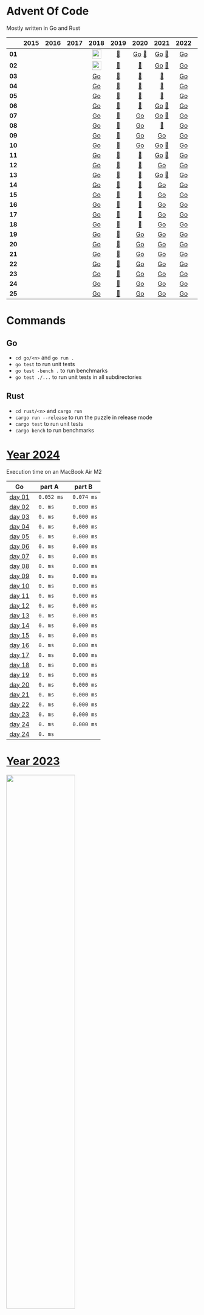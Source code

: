 # Advent Of Code

Mostly written in Go and Rust

|        | 2015 | 2016 | 2017 | 2018 | 2019 | 2020 | 2021 | 2022 | 2023 |            2024             |
|------  |:----:|:----:|:----:|:----:|:----:|:----:|:----:|:----:|:----:|:---------------------------:|
| **01** | | | | [<img src="assets/golang.png" width="24px"/>](./go/2018/01/day01.go) | [:crab:](./rust/2019/day01) | [Go](./go/2020/01/day01.go) [:crab:](./rust/2020/day01) | [Go](./go/2021/01/day01.go) [:crab:](./rust/2021/day01) | [Go](./go/2022/01/day01.go) | [Go](./go/2023/01/day01.go) | [Go](./go/2024/01/day01.go) |
| **02** | | | | [<img src="assets/golang.png" width="24px"/>](./go/2018/02/day02.go) | [:crab:](./rust/2019/day02) |                             [:crab:](./rust/2020/day02) | [Go](./go/2021/01/day02.go) [:crab:](./rust/2021/day02) | [Go](./go/2022/02/day02.go) | [Go](./go/2023/02/day02.go) |
| **03** | | | | [Go](./go/2018/03/day03.go) | [:crab:](./rust/2019/day03) |                             [:crab:](./rust/2020/day03) |                             [:crab:](./rust/2021/day03) | [Go](./go/2022/03/day03.go) | [Go](./go/2023/03/day03.go) |
| **04** | | | | [Go](./go/2018/04/day04.go) | [:crab:](./rust/2019/day04) |                             [:crab:](./rust/2020/day04) |                             [:crab:](./rust/2021/day04) | [Go](./go/2022/04/day04.go) | [Go](./go/2023/04/day04.go) |
| **05** | | | | [Go](./go/2018/05/day05.go) | [:crab:](./rust/2019/day05) |                             [:crab:](./rust/2020/day05) |                             [:crab:](./rust/2021/day05) | [Go](./go/2022/05/day05.go) | [Go](./go/2023/05/day05.go) |
| **06** | | | | [Go](./go/2018/06/day06.go) | [:crab:](./rust/2019/day06) |                             [:crab:](./rust/2020/day06) | [Go](./go/2021/06/day06.go) [:crab:](./rust/2021/day06) | [Go](./go/2022/06/day06.go) | [Go](./go/2023/06/day06.go) |
| **07** | | | | [Go](./go/2018/07/day07.go) | [:crab:](./rust/2019/day07) | [Go](./go/2020/07/day07.go)                             | [Go](./go/2021/07/day07.go) [:crab:](./rust/2021/day07) | [Go](./go/2022/07/day07.go) | [Go](./go/2023/07/day07.go) |
| **08** | | | | [Go](./go/2018/08/day08.go) | [:crab:](./rust/2019/day08) | [Go](./go/2020/08/day08.go)                             |                             [:crab:](./rust/2021/day08) | [Go](./go/2022/08/day08.go) | [Go](./go/2023/08/day08.go) |
| **09** | | | | [Go](./go/2018/09/day09.go) | [:crab:](./rust/2019/day09) | [Go](./go/2020/09/day09.go)                             | [Go](./go/2021/09/day09.go)                             | [Go](./go/2022/09/day09.go) | [Go](./go/2023/09/day09.go) |
| **10** | | | | [Go](./go/2018/10/day10.go) | [:crab:](./rust/2019/day10) | [Go](./go/2020/10/day10.go)                             | [Go](./go/2021/10/day10.go) [:crab:](./rust/2021/day10) | [Go](./go/2022/10/day10.go) | [Go](./go/2023/10/day10.go) |
| **11** | | | | [Go](./go/2018/11/day11.go) | [:crab:](./rust/2019/day11) |                             [:crab:](./rust/2020/day11) | [Go](./go/2021/11/day11.go) [:crab:](./rust/2021/day11) | [Go](./go/2022/11/day11.go) | [Go](./go/2023/11/day11.go) |
| **12** | | | | [Go](./go/2018/12/day12.go) | [:crab:](./rust/2019/day12) |                             [:crab:](./rust/2020/day12) | [Go](./go/2021/12/day12.go)                           | [Go](./go/2022/12/day12.go) | [Go](./go/2023/12/day12.go) |
| **13** | | | | [Go](./go/2018/13/day13.go) | [:crab:](./rust/2019/day13) |                             [:crab:](./rust/2020/day13) | [Go](./go/2021/13/day13.go) [:crab:](./rust/2021/day13) | [Go](./go/2022/13/day13.go) | [Go](./go/2023/13/day13.go) |
| **14** | | | | [Go](./go/2018/14/day14.go) | [:crab:](./rust/2019/day14) |                             [:crab:](./rust/2020/day14) | [Go](./go/2021/14/day14.go)                             | [Go](./go/2022/14/day14.go) | [Go](./go/2023/14/day14.go) |
| **15** | | | | [Go](./go/2018/15/day15.go) | [:crab:](./rust/2019/day15) |                             [:crab:](./rust/2020/day15) | [Go](./go/2021/15/day15.go)                             | [Go](./go/2022/15/day15.go) | [Go](./go/2023/15/day15.go) |
| **16** | | | | [Go](./go/2018/16/day16.go) | [:crab:](./rust/2019/day16) |                             [:crab:](./rust/2020/day16) | [Go](./go/2021/16/day16.go)                             | [Go](./go/2022/16/day16.go) | [Go](./go/2023/16/day16.go) |
| **17** | | | | [Go](./go/2018/17/day17.go) | [:crab:](./rust/2019/day17) |                             [:crab:](./rust/2020/day17) | [Go](./go/2021/17/day17.go)                             | [Go](./go/2022/17/day17.go) | [Go](./go/2023/17/day17.go) |
| **18** | | | | [Go](./go/2018/18/day18.go) | [:crab:](./rust/2019/day18) |                             [:crab:](./rust/2020/day18) | [Go](./go/2021/18/day18.go)                             | [Go](./go/2022/18/day18.go) | [Go](./go/2023/18/day18.go) |
| **19** | | | | [Go](./go/2018/19/day19.go) | [:crab:](./rust/2019/day19) | [Go](./go/2020/19/day19.go)                             | [Go](./go/2021/19/day19.go)                             | [Go](./go/2022/19/day19.go) | [Go](./go/2023/19/day19.go) |
| **20** | | | | [Go](./go/2018/20/day20.go) | [:crab:](./rust/2019/day20) | [Go](./go/2020/20/day20.go)                             | [Go](./go/2021/20/day20.go)                             | [Go](./go/2022/20/day20.go) | [Go](./go/2023/20/day20.go) |
| **21** | | | | [Go](./go/2018/21/day21.go) | [:crab:](./rust/2019/day21) | [Go](./go/2020/21/day21.go)                             | [Go](./go/2021/21/day21.go)                             | [Go](./go/2022/21/day21.go) | [Go](./go/2023/21/day21.go) |
| **22** | | | | [Go](./go/2018/22/day22.go) | [:crab:](./rust/2019/day22) | [Go](./go/2020/22/day22.go)                             | [Go](./go/2021/22/day22.go)                             | [Go](./go/2022/22/day22.go) | [Go](./go/2023/22/day22.go) |
| **23** | | | | [Go](./go/2018/23/day23.go) | [:crab:](./rust/2019/day23) | [Go](./go/2020/23/day23.go)                             | [Go](./go/2021/23/day23.go)                             | [Go](./go/2022/23/day23.go) | [Go](./go/2023/23/day23.go) |
| **24** | | | | [Go](./go/2018/24/day24.go) | [:crab:](./rust/2019/day24) | [Go](./go/2020/24/day24.go)                             | [Go](./go/2021/24/day24.go)                             | [Go](./go/2022/24/day24.go) | [Go](./go/2023/24/day24.go) |
| **25** | | | | [Go](./go/2018/25/day25.go) | [:crab:](./rust/2019/day25) | [Go](./go/2020/25/day25.go)                             | [Go](./go/2021/25/day25.go)                             | [Go](./go/2022/25/day25.go) | [Go](./go/2023/25/day25.go) |

# Commands

## Go

- `cd go/<n>` and `go run .`
- `go test` to run unit tests
- `go test -bench .` to run benchmarks
- `go test ./...` to run unit tests in all subdirectories

## Rust

- `cd rust/<n>` and `cargo run`
- `cargo run --release` to run the puzzle in release mode
- `cargo test` to run unit tests
- `cargo bench` to run benchmarks

# [Year 2024](README-2024.md)

Execution time on an MacBook Air M2

| Go                              | part A      | part B      |
|---------------------------------|-------------|-------------|
| [day 01](./go/2024/01/day01.go) | ` 0.052 ms` | ` 0.074 ms` |
| [day 02](./go/2024/02/day02.go) | ` 0. ms`    | ` 0.000 ms` |
| [day 03](./go/2024/03/day03.go) | ` 0. ms`    | ` 0.000 ms` |
| [day 04](./go/2024/04/day04.go) | ` 0. ms`    | ` 0.000 ms` |
| [day 05](./go/2024/05/day05.go) | ` 0. ms`    | ` 0.000 ms` |
| [day 06](./go/2024/06/day06.go) | ` 0. ms`    | ` 0.000 ms` |
| [day 07](./go/2024/07/day07.go) | ` 0. ms`    | ` 0.000 ms` |
| [day 08](./go/2024/08/day08.go) | ` 0. ms`    | ` 0.000 ms` |
| [day 09](./go/2024/09/day09.go) | ` 0. ms`    | ` 0.000 ms` |
| [day 10](./go/2024/10/day10.go) | ` 0. ms`    | ` 0.000 ms` |
| [day 11](./go/2024/11/day11.go) | ` 0. ms`    | ` 0.000 ms` |
| [day 12](./go/2024/12/day12.go) | ` 0. ms`    | ` 0.000 ms` |
| [day 13](./go/2024/13/day13.go) | ` 0. ms`    | ` 0.000 ms` |
| [day 14](./go/2024/14/day14.go) | ` 0. ms`    | ` 0.000 ms` |
| [day 15](./go/2024/15/day15.go) | ` 0. ms`    | ` 0.000 ms` |
| [day 16](./go/2024/16/day16.go) | ` 0. ms`    | ` 0.000 ms` |
| [day 17](./go/2024/17/day17.go) | ` 0. ms`    | ` 0.000 ms` |
| [day 18](./go/2024/18/day18.go) | ` 0. ms`    | ` 0.000 ms` |
| [day 19](./go/2024/19/day19.go) | ` 0. ms`    | ` 0.000 ms` |
| [day 20](./go/2024/20/day20.go) | ` 0. ms`    | ` 0.000 ms` |
| [day 21](./go/2024/21/day21.go) | ` 0. ms`    | ` 0.000 ms` |
| [day 22](./go/2024/22/day22.go) | ` 0. ms`    | ` 0.000 ms` |
| [day 23](./go/2024/23/day23.go) | ` 0. ms`    | ` 0.000 ms` |
| [day 24](./go/2024/24/day24.go) | ` 0. ms`    | ` 0.000 ms` |
| [day 24](./go/2024/25/day25.go) | ` 0. ms`    |             |


# [Year 2023](README-2023.md)

<a href="https://adventofcode.com"><img src="assets/calendar_2023.png" width="60%" /></a>

## Comments: [Here](README-2023.md)

Execution time on an MacBook Air M2

| Go                              | part A      | part B      |
|---------------------------------|-------------|-------------|
| [day 01](./go/2023/01/day01.go) | ` 0.056 ms` | ` 0.045 ms` |
| [day 02](./go/2023/02/day02.go) | ` 0.096 ms` | ` 0.096 ms` |
| [day 03](./go/2023/03/day03.go) | ` 1.800 ms` | ` 2.200 ms` |
| [day 04](./go/2023/04/day04.go) | ` 0.169 ms` | ` 0.173 ms` |
| [day 05](./go/2023/05/day05.go) | ` 0.214 ms` | ` 0.253 ms` |
| [day 06](./go/2023/06/day06.go) | ` 0.000 ms` | ` 25.10 ms` |
| [day 07](./go/2023/07/day07.go) | ` 0.539 ms` | ` 0.531 ms` |
| [day 08](./go/2023/08/day08.go) | ` 0.288 ms` | ` 1.700 ms` |
| [day 09](./go/2023/09/day09.go) | ` 0.172 ms` | ` 0.172 ms` |
| [day 10](./go/2023/10/day10.go) | ` 0.924 ms` | ` 1.400 ms` |
| [day 11](./go/2023/11/day11.go) | ` 0.136 ms` | ` 0.136 ms` |
| [day 12](./go/2023/12/day12.go) | ` 16.90 ms` | ` 30.60 ms` |
| [day 13](./go/2023/13/day13.go) | ` 0.144 ms` | ` 1.210 ms` |
| [day 14](./go/2023/14/day14.go) | ` 0.049 ms` | ` 44.00 ms` |
| [day 15](./go/2023/15/day15.go) | ` 0.076 ms` | ` 0.158 ms` |
| [day 16](./go/2023/16/day16.go) | ` 1.250 ms` | ` 353.0 ms` |
| [day 17](./go/2023/17/day17.go) | ` 8.100 ms` | ` 181.0 ms` |
| [day 18](./go/2023/18/day18.go) | ` 0.017 ms` | ` 0.018 ms` |
| [day 19](./go/2023/19/day19.go) | ` 0.280 ms` | ` 0.657 ms` |
| [day 20](./go/2023/20/day20.go) | ` 2.500 ms` | ` 10.30 ms` |
| [day 21](./go/2023/21/day21.go) | ` 8200  ms` | ` 2480  ms` |
| [day 22](./go/2023/22/day22.go) | ` 6700  ms` | ` 6.700 ms` |
| [day 23](./go/2023/23/day23.go) | ` 4.100 ms` | ` 1120  ms` |
| [day 24](./go/2023/24/day24.go) | ` 2.500 ms` | ` 37.00 ms` |
| [day 25](./go/2023/25/day25.go) | graphviz    |             |

# [Year 2022](README-2022.md)

<a href="https://adventofcode.com"><img src="assets/calendar_2022.png" width="60%" /></a>

## Comments: [Here](README-2022.md)

Execution time on an MacBook Air M2

| Go                              | part A         | part B      |
|---------------------------------|----------------|-------------|
| [day 01](./go/2022/01/day01.go) | ` 0.092 ms`    | ` 0.098 ms` |
| [day 02](./go/2022/02/day02.go) | ` 0.038 ms`    | ` 0.038 ms` |
| [day 03](./go/2022/03/day03.go) | ` 0.009 ms`    | ` 0.013 ms` |
| [day 04](./go/2022/04/day04.go) | ` 0.127 ms`    | ` 0.122 ms` |
| [day 05](./go/2022/05/day05.go) | ` 0.024 ms`    | ` 0.022 ms` |
| [day 06](./go/2022/06/day06.go) | ` 0.002 ms`    | ` 0.014 ms` |
| [day 07](./go/2022/07/day07.go) | ` 0.228 ms`    | ` 0.238 ms` |
| [day 08](./go/2022/08/day08.go) | ` 0.156 ms`    | ` 0.236 ms` |
| [day 09](./go/2022/09/day09.go) | ` 1.075 ms`    | ` 1.151 ms` |
| [day 10](./go/2022/10/day10.go) | ` 0.033 ms`    | ` 0.039 ms` |
| [day 11](./go/2022/11/day11.go) | ` 0.007 ms`    | ` 3.742 ms` |
| [day 12](./go/2022/12/day12.go) | ` 3.200 ms`    | ` 3.490 ms` |
| [day 13](./go/2022/13/day13.go) | ` 0.428 ms`    | ` 0.543 ms` |
| [day 14](./go/2022/14/day14.go) | ` 1.295 ms`    | ` 50.13 ms` |
| [day 15](./go/2022/15/day15.go) | ` 0.057 ms`    | ` 195.0 ms` |
| [day 16](./go/2022/16/day16.go) | ` 161.7 ms`    | ` 786.8 ms` |
| [day 17](./go/2022/17/day17.go) | ` 7.463 ms`    | ` 931.7 ms` |
| [day 18](./go/2022/18/day18.go) | ` 1.436 ms`    | ` 6.030 ms` |
| [day 19](./go/2022/19/day19.go) | ` 66.49 ms`    | ` 11.19 ms` |
| [day 20](./go/2022/20/day20.go) | ` 57.38 ms`    | ` 738.6 ms` |
| [day 21](./go/2022/21/day21.go) | ` 0.517 ms`    | ` 0.794 ms` |
| [day 22](./go/2022/22/day22.go) | ` 2.065 ms`    | ` 1.681 ms` |
| [day 23](./go/2022/23/day23.go) | ` 13.67 ms`    | ` 1024  ms` |
| [day 24](./go/2022/24/day24.go) | ` 21.77 ms`    | ` 88.03 ms` |
| [day 25](./go/2022/25/day25.go) | ` 0.029 ms`    |             |

# [Year 2021](README-2021.md)

<a href="https://adventofcode.com"><img src="assets/calendar_2021.png" width="60%" /></a>

## Comments: [Here](README-2021.md)

Execution time on an old Mac Pro (Late 2013), 3,7 GHz Quad-Core Intel Xeon E5

| Rust                        | part A      | part B      | Go                                         | part A      | part B      |
|:----------------------------|:------------|:------------|--------------------------------------------|-------------|-------------|
| [day 01](./rust/2021/day01) | ` 0.089 ms` | ` 0.067 ms` | [day 01](./go/2021/01/day01.go)            | ` 0.047 ms` | ` 0.048 ms` |
| [day 02](./rust/2021/day02) | ` 0.092 ms` | ` 0.063 ms` | [day 02](./go/2021/02/day02.go)            | ` 0.102 ms` | ` 0.103 ms` |
| [day 03](./rust/2021/day03) | ` 0.157 ms` | ` 0.084 ms` |                                            |             |             |
| [day 04](./rust/2021/day04) | ` 1.048 ms` | ` 0.841 ms` |                                            |             |             |
| [day 05](./rust/2021/day05) | ` 45.94 ms` | ` 46.03 ms` |                                            |             |             |
| [day 06](./rust/2021/day06) | ` 0.010 ms` | ` 0.008 ms` | [day 06](./go/2021/06/day06.go)            | ` 0.007 ms` | ` 0.008 ms` |
| [day 07](./rust/2021/day07) | ` 0.274 ms` | ` 0.795 ms` | [day 07](./go/2021/07/day07.go)            | ` 1.711 ms` | ` 2.841 ms` |
| [day 08](./rust/2021/day08) | ` 0.198 ms` | ` 1.786 ms` |                                            |             |             |
|                             |             |             | [day 09](./go/2021/09_simplified/day09.go) | ` 0.146 ms` | ` 0.670 ms` |
| [day 10](./rust/2021/day10) | ` 0.137 ms` | ` 0.134 ms` | [day 10](./go/2021/10/day10.go)            | ` 0.158 ms` | ` 0.160 ms` |
| [day 11](./rust/2021/day11) | ` 0.186 ms` | ` 0.420 ms` | [day 11](./go/2021/11/day11.go)            | ` 0.152 ms` | ` 0.432 ms` |
|                             |             |             | [day 12](./go/2021/12/day12.go)            | ` 0.161 ms` | ` 3.944 ms` |
| [day 13](./rust/2021/day13) | ` 0.156 ms` | ` 0.118 ms` | [day 13](./go/2021/13/day13.go)            | ` 0.441 ms` | ` 0.706 ms` |
|                             |             |             | [day 14](./go/2021/14/day14.go)            | ` 0.023 ms` | ` 0.052 ms` |
|                             |             |             | [day 15](./go/2021/15/day15.go)            | ` 9.858 ms` | ` 342.6 ms` |
|                             |             |             | [day 16](./go/2021/16/day16.go)            | ` 0.052 ms` | ` 0.049 ms` |
|                             |             |             | [day 17](./go/2021/17/day17.go)            | ` 0.133 ms` | ` 0.424 ms` |
|                             |             |             | [day 18](./go/2021/18/day18.go)            | ` 1.685 ms` | ` 25.18 ms` |
|                             |             |             | [day 19](./go/2021/19/day19.go)            | ` 20.20 ms` | ` 20.88 ms` |
|                             |             |             | [day 20](./go/2021/20/day20.go)            | ` 9.035 ms` | ` 491.5 ms` |
|                             |             |             | [day 21](./go/2021/21/day21.go)            | ` 0.002 ms` | ` 137.1 ms` |
|                             |             |             | [day 22](./go/2021/22/day22.go)            | ` 2.237 ms` | ` 56.16 ms` |
|                             |             |             | [day 23](./go/2021/23/day23.go)            | ` 7.806 ms` | ` 76.21 ms` |
|                             |             |             | [day 24](./go/2021/24/day24.go)            | ` 660.4 ms` | ` 0.003 ms` |
|                             |             |             | [day 25](./go/2021/25/day25.go)            | ` 98.00 ms` | ` 0.003 ms` |

# [Year 2020](README-2020.md)

<a href="https://adventofcode.com"><img src="assets/calendar_2020.png" width="60%" /></a>

## Comments: [Here](README-2020.md)

Execution time on an old Mac Pro (Late 2013), 3,7 GHz Quad-Core Intel Xeon E5

| Rust                        | part A      | part B      | Go                              | part A       | part B      |
|:----------------------------|:------------|:------------|---------------------------------|--------------|-------------|
| [day 01](./rust/2020/day01) | ` 0.034 ms` | ` 9.541 ms` | [day 01](./go/2020/01/day01.go) | ` 0.049 ms`  | ` 5.399 ms` |
| [day 02](./rust/2020/day02) | ` 0.331 ms` | ` 0.266 ms` |                                 |              |             |
| [day 03](./rust/2020/day03) | ` 0.199 ms` | ` 1.040 ms` |                                 |              |             |
| [day 04](./rust/2020/day04) | ` 0.712 ms` | ` 0.750 ms` |                                 |              |             |
| [day 05](./rust/2020/day05) | ` 0.036 ms` | ` 0.036 ms` |                                 |              |             |
| [day 06](./rust/2020/day06) | ` 0.114 ms` | ` 0.100 ms` |                                 |              |             |
|                             |             |             | [day 07](./go/2020/07/day07.go) | ` 6.542 ms`  | ` 0.934 ms` |
|                             |             |             | [day 08](./go/2020/08/day08.go) | ` 0.188 ms`  | ` 2.751 ms` |
|                             |             |             | [day 09](./go/2020/09/day09.go) | ` 0.087 ms`  | ` 0.279 ms` |
|                             |             |             | [day 10](./go/2020/10/day10.go) | ` 0.027 ms`  | ` 0.016 ms` |
| [day 11](./rust/2020/day11) | ` 22.47 ms` | ` 52.57 ms` |                                 |              |             |
| [day 12](./rust/2020/day12) | ` 0.102 ms` | ` 0.093 ms` |                                 |              |             |
| [day 13](./rust/2020/day13) | ` 0.016 ms` | ` 0.007 ms` |                                 |              |             |
| [day 14](./rust/2020/day14) | ` 0.340 ms` | ` 51.97 ms` |                                 |              |             |
| [day 15](./rust/2020/day15) | ` 0.096 ms` | ` 1798. ms` |                                 |              |             |
| [day 16](./rust/2020/day16) | ` 0.464 ms` | ` 0.706 ms` |                                 |              |             |
| [day 17](./rust/2020/day17) | ` 17.52 ms` | ` 768.0 ms` |                                 |              |             |
| [day 18](./rust/2020/day18) | ` 4.187 ms` | ` 4.134 ms` |                                 |              |             |
|                             |             |             | [day 19](./go/2020/19/day19.go) | ` 4.766 ms`  | ` 9.456 ms` |
|                             |             |             | [day 20](./go/2020/20/day20.go) | ` 36.66 ms`  | ` 44.65 ms` |
|                             |             |             | [day 21](./go/2020/21/day21.go) | ` 0.802 ms`  | ` 0.718 ms` |
|                             |             |             | [day 22](./go/2020/22/day22.go) | ` 0.008 ms`  | ` 173.1 ms` |
|                             |             |             | [day 23](./go/2020/23/day23.go) | ` 0.003 ms`  | ` 1986  ms` |
|                             |             |             | [day 24](./go/2020/24/day24.go) | ` 1.120 ms`  | ` 164.1 ms` |
|                             |             |             | [day 25](./go/2020/25/day25.go) | ` 164.4 ms`  |             |

# Year 2019
| Rust                              | part A      | part B      |
|---------------------------------|-------------|-------------|
| [day 01](./rust/2019/day01)  |||
| [day 02](./rust/2019/day02) |||
| [day 03](./rust/2019/day03) |||
| [day 04](./rust/2019/day04) |||
| [day 05](./rust/2019/day05) |||
| [day 06](./rust/2019/day06) |||
| [day 07](./rust/2019/day07) |||
| [day 08](./rust/2019/day08) |||
| [day 09](./rust/2019/day09) |||
| [day 10](./rust/2019/day10) |||
| [day 11](./rust/2019/day11) |||
| [day 12](./rust/2019/day12) |||
| [day 13](./rust/2019/day13) |||
| [day 14](./rust/2019/day14) |||
| [day 15](./rust/2019/day15) |||
| [day 16](./rust/2019/day16) |||
| [day 17](./rust/2019/day17) |||
| [day 18](./rust/2019/day18) |||
| [day 19](./rust/2019/day19) |||
| [day 20](./rust/2019/day20) |||
| [day 21](./rust/2019/day21) |||
| [day 22](./rust/2019/day22) |||
| [day 23](./rust/2019/day23) |||
| [day 24](./rust/2019/day24) |||
| [day 25](./rust/2019/day25) |||

# Year 2018
| Rust                              | part A      | part B      |
|---------------------------------|-------------|-------------|
| [day 01](./go/2018/01/day01.go) |||
| [day 02](./go/2018/02/day02.go) |||
| [day 03](./go/2018/03/day03.go) |||
| [day 04](./go/2018/04/day04.go) |||
| [day 05](./go/2018/05/day05.go) |||
| [day 06](./go/2018/06/day06.go) |||
| [day 07](./go/2018/07/day07.go) |||
| [day 08](./go/2018/08/day08.go) |||
| [day 09](./go/2018/09/day09.go) |||
| [day 10](./go/2018/10/day10.go) |||
| [day 11](./go/2018/11/day11.go) |||
| [day 12](./go/2018/12/day12.go) |||
| [day 13](./go/2018/13/day13.go) |||
| [day 14](./go/2018/14/day14.go) |||
| [day 15](./go/2018/15/day15.go) |||
| [day 16](./go/2018/16/day16.go) |||
| [day 17](./go/2018/17/day17.go) |||
| [day 18](./go/2018/18/day18.go) |||
| [day 19](./go/2018/19/day19.go) |||
| [day 20](./go/2018/20/day20.go) |||
| [day 21](./go/2018/21/day21.go) |||
| [day 22](./go/2018/22/day22.go) |||
| [day 23](./go/2018/23/day23.go) |||
| [day 24](./go/2018/24/day24.go) |||
| [day 25](./go/2018/25/day25.go) |||

